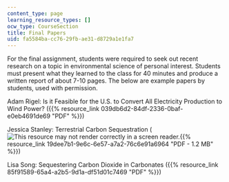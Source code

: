 ```yaml
---
content_type: page
learning_resource_types: []
ocw_type: CourseSection
title: Final Papers
uid: fa5584ba-cc76-29fb-ae31-d8729a1e1fa7
---
```


For the final assignment, students were required to seek out recent research on a topic in environmental science of personal interest. Students must present what they learned to the class for 40 minutes and produce a written report of about 7-10 pages. The below are example papers by students, used with permission.

Adam Rigel: Is it Feasible for the U.S. to Convert All Electricity Production to Wind Power? ({{% resource_link 039db6d2-84df-2336-0baf-e0eb4691de69 "PDF" %}})

Jessica Stanley: Terrestrial Carbon Sequestration (![This resource may not render correctly in a screen reader.](/images/inacessible.gif){{% resource_link 19dee7b1-9e6c-6e57-a7a2-76c6e91a6964 "PDF - 1.2 MB" %}})

Lisa Song: Sequestering Carbon Dioxide in Carbonates ({{% resource_link 85f91589-65a4-a2b5-9d1a-df51d01c7469 "PDF" %}})